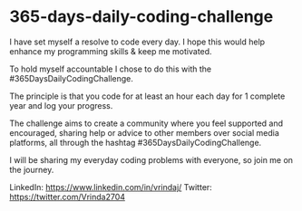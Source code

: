 # 365-days-daily-coding-challenge


I have set myself a resolve to code every day. I hope this would help enhance my programming skills & keep me motivated.

To hold myself accountable I chose to do this with the #365DaysDailyCodingChallenge. 

The principle is that you code for at least an hour each day for 1 complete year and log your progress. 

The challenge aims to create a community where you feel supported and encouraged, sharing help or advice to other members over social media platforms, all through the hashtag #365DaysDailyCodingChallenge.

I will be sharing my everyday coding problems with everyone, so join me on the journey.

LinkedIn: https://www.linkedin.com/in/vrindaj/ 
Twitter: https://twitter.com/Vrinda2704
